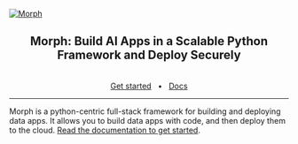 
[![Morph](https://data.morphdb.io/assets/header.png)](https://www.morph-data.io)

<div align="center">
  <h2>Morph: Build AI Apps in a Scalable Python Framework and Deploy Securely</h2>
  <br />
  <a href="https://www.morph-data.io/">Get started</a>
  <span>&nbsp;&nbsp;•&nbsp;&nbsp;</span>
  <a href="https://docs.morph-data.io/">Docs</a>
  <br />
  <hr />
</div>

Morph is a python-centric full-stack framework for building and deploying data apps. It allows you to build data apps with code, and then deploy them to the cloud. [Read the documentation to get started](https://docs.morph-data.io/docs/en/getting-started/quickstart).
